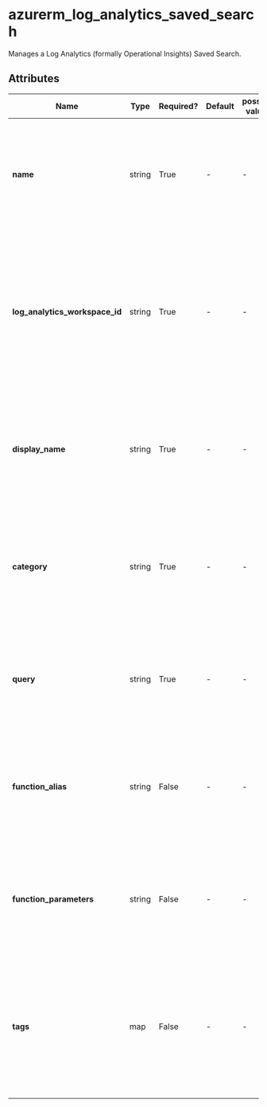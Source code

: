# azurerm_log_analytics_saved_search

Manages a Log Analytics (formally Operational Insights) Saved Search.

## Attributes

| Name | Type | Required? | Default  | possible values | Description |
| ---- | ---- | --------- | -------- | ----------- | ----------- |
| **name** | string | True | -  |  -  | Specifies the name of the Log Analytics Saved Search. Changing this forces a new resource to be created. | 
| **log_analytics_workspace_id** | string | True | -  |  -  | Specifies the ID of the Log Analytics Workspace that the Saved Search will be associated with. Changing this forces a new resource to be created. | 
| **display_name** | string | True | -  |  -  | The name that Saved Search will be displayed as. Changing this forces a new resource to be created. | 
| **category** | string | True | -  |  -  | The category that the Saved Search will be listed under. Changing this forces a new resource to be created. | 
| **query** | string | True | -  |  -  | The query expression for the saved search. Changing this forces a new resource to be created. | 
| **function_alias** | string | False | -  |  -  | The function alias if the query serves as a function. Changing this forces a new resource to be created. | 
| **function_parameters** | string | False | -  |  -  | The function parameters if the query serves as a function. Changing this forces a new resource to be created. | 
| **tags** | map | False | -  |  -  | A mapping of tags which should be assigned to the Logs Analytics Saved Search. Changing this forces a new resource to be created. | 

